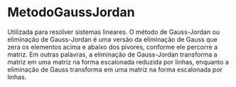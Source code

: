 # MetodoGaussJordan
Utilizada para resolver sistemas lineares. O método de Gauss-Jordan ou eliminação de Gauss-Jordan é uma versão da eliminação de Gauss que zera os elementos acima e abaixo dos pivores, conforme ele percorre a matriz. Em outras palavras, a eliminação de Gauss-Jordan transforma a matriz em uma matriz na forma escalonada reduzida por linhas, enquanto a eliminação de Gauss transforma em uma matriz na forma escalonada por linhas.
